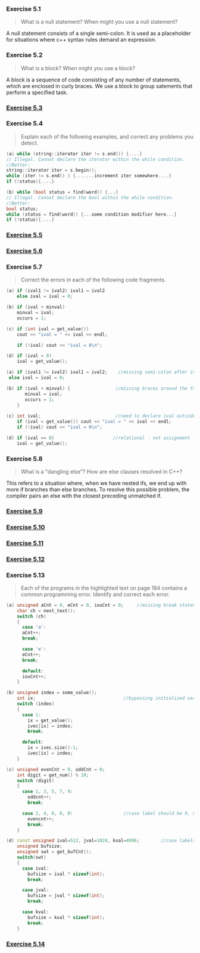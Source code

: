 ### Exercise 5.1
> What is a null statement? When might you use a null statement?

A null statement consists of a single semi-colon. It is used as a placeholder for situations where c++ syntax rules demand an expression.

### Exercise 5.2
> What is a block? When might you use a block?

A block is a sequence of code consisting of any number of statements, which are enclosed in curly braces. We use a block to group satements that perform a specified task.

### [Exercise 5.3](https://github.com/ss-haze/cpp_primer/blob/main/ch05/5-03.cpp)

### Exercise 5.4
> Explain each of the following examples, and correct any problems you detect.
```c++
(a) while (string::iterator iter != s.end()) {....}
// Illegal. Cannot declare the iterator within the while condition.
//Better:
string::iterator iter = s.begin();
while (iter != s.end() ) {.......increment iter somewhere....}
if (!status){....}

(b) while (bool status = find(word)) {...}
// Illegal. Cannot declare the bool within the while condition.
//Better:
bool status;
while (status = find(word)) {...some condition modifier here...}
if (!status){....}
```

### [Exercise 5.5](https://github.com/ss-haze/cpp_primer/blob/main/ch05/5-05.cpp)

### [Exercise 5.6](https://github.com/ss-haze/cpp_primer/blob/main/ch05/5-06.cpp)

### Exercise 5.7
> Correct the errors in each of the following code fragments.
```c++
(a) if (ival1 != ival2) ival1 = ival2      
    else ival = ival = 0;

(b) if (ival < minval)                  
    minval = ival;
    occurs = 1;

(c) if (int ival = get_value())         
    cout << "ival = " << ival << endl;

    if (!ival) cout << "ival = 0\n";

(d) if (ival = 0)
    ival = get_value();
```

```c++
(a) if (ival1 != ival2) ival1 = ival2;    //missing semi-colon after ival2
 else ival = ival = 0;

(b) if (ival < minval) {                 //missing braces around the following statements
       minval = ival;
       occurs = 1;
    }                  
   
(c) int ival;                            //need to declare ival outside of if statement
    if (ival = get_value()) cout << "ival = " << ival << endl;
    if (!ival) cout << "ival = 0\n";

(d) if (ival == 0)                      //relational - not assignment - operator required, 
    ival = get_value();
```

### Exercise 5.8
> What is a "dangling else"? How are else clauses resolved in C++?

This refers to a situation where, when we have nested ifs, we end up with more if branches than else branches. To resolve this possible problem, the compiler pairs an else
with the closest preceding unmatched if.

### [Exercise 5.9](https://github.com/ss-haze/cpp_primer/blob/main/ch05/5-09.cpp)

### [Exercise 5.10](https://github.com/ss-haze/cpp_primer/blob/main/ch05/5-10.cpp)

### [Exercise 5.11](https://github.com/ss-haze/cpp_primer/blob/main/ch05/5-11.cpp)

### [Exercise 5.12](https://github.com/ss-haze/cpp_primer/blob/main/ch05/5-12.cpp)

### Exercise 5.13
> Each of the programs in the highlighted text on page 184 contains a common programming error. Identify and correct each error.
```c++
(a) unsigned aCnt = 0, eCnt = 0, iouCnt = 0;     //missing break statenents
    char ch = next_text();
    switch (ch) 
    {
      case 'a': 
      aCnt++;
      break;

      case 'e': 
      eCnt++;
      break;

      default: 
      iouCnt++;
    }

(b) unsigned index = some_value();
    int ix;                                 //bypassing initialized variable 
    switch (index) 
    {
      case 1:
        ix = get_value();
        ivec[ix] = index;
        break;

      default:
        ix = ivec.size()-1;
        ivec[ix] = index;
    }

(c) unsigned evenCnt = 0, oddCnt = 0;
    int digit = get_num() % 10;
    switch (digit) 
    {
      case 1, 3, 5, 7, 9:
        oddcnt++;
        break;

      case 2, 4, 6, 8, 0:                   //case label should be 0, not 10
        evencnt++;
        break;
    }

(d) const unsigned ival=512, jval=1024, kval=4096;        //case labels must be const expressions
    unsigned bufsize;
    unsigned swt = get_bufCnt();
    switch(swt) 
    {
      case ival:
        bufsize = ival * sizeof(int);
        break;

      case jval:
        bufsize = jval * sizeof(int);
        break;

      case kval:
        bufsize = kval * sizeof(int);
        break;
    }
```

### [Exercise 5.14](https://github.com/ss-haze/cpp_primer/blob/main/ch05/5-14.cpp)


